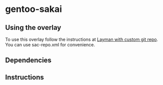 gentoo-sakai
============

Using the overlay
-----------------

To use this overlay follow the instructions at [Layman with custom git
repo](http://samuelololol.blogspot.de/2010/10/layman-with-custom-git-repo-ie-github.html).
You can use sac-repo.xml for convenience.

Dependencies
------------

Instructions
------------

